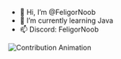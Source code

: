- 👋 Hi, I’m @FeligorNoob
- 🌱 I’m currently learning Java
- 📫 Discord: FeligorNoob

<!-- CONTRIBUTIONS -->
<picture>
  <source media="(prefers-color-scheme: dark)" srcset="https://raw.githubusercontent.com/YOUR_GITHUB_USERNAME/YOUR_GITHUB_USERNAME/output/github-contribution-grid-snake-dark.svg">
  <source media="(prefers-color-scheme: light)" srcset="https://raw.githubusercontent.com/YOUR_GITHUB_USERNAME/YOUR_GITHUB_USERNAME/output/github-contribution-grid-snake.svg">
  <img alt="Contribution Animation" src="https://raw.githubusercontent.com/YOUR_GITHUB_USERNAME/YOUR_GITHUB_USERNAME/output/github-contribution-grid-snake.svg">
</picture>

